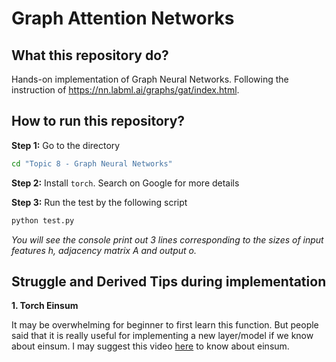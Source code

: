 # Graph Attention Networks

## What this repository do?

Hands-on implementation of Graph Neural Networks. Following the instruction of https://nn.labml.ai/graphs/gat/index.html.

## How to run this repository?

**Step 1:** Go to the directory
```bash
cd "Topic 8 - Graph Neural Networks"
```

**Step 2:** Install `torch`. Search on Google for more details

**Step 3:** Run the test by the following script
```bash
python test.py
```
*You will see the console print out 3 lines corresponding to the sizes of input features h, adjacency matrix A and output o.*

## Struggle and Derived Tips during implementation

**1. Torch Einsum**

It may be overwhelming for beginner to first learn this function. But people said that it is really useful for implementing a new layer/model if we know about einsum. I may suggest this video [here](https://www.youtube.com/watch?v=pkVwUVEHmfI) to know about einsum.
